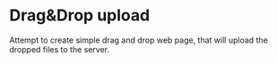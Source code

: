 # Drag&Drop upload

Attempt to create simple drag and drop web page, that will upload the dropped files to the server.